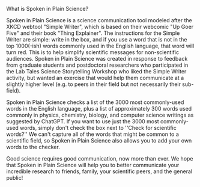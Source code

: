 What is Spoken in Plain Science?

Spoken in Plain Science is a science communication tool modeled after the XKCD webtool "Simple Writer", which is based on their webcomic "Up Goer Five" and their book "Thing Explainer". The instructions for the Simple Writer are simple: write in the box, and if you use a word that is not in the top 1000(-ish) words commonly used in the English language, that word will turn red. This is to help simplify scientific messages for non-scientific audiences. Spoken in Plain Science was created in response to feedback from graduate students and postdoctoral researchers who participated in the Lab Tales Science Storytelling Workshop who liked the Simple Writer activity, but wanted an exercise that would help them communicate at a slightly higher level (e.g. to peers in their field but not necessarily their sub-field).

Spoken in Plain Science checks a list of the 3000 most commonly-used words in the English language, plus a list of approximately 300 words used commonly in physics, chemistry, biology, and computer science writings as suggested by ChatGPT. If you want to use just the 3000 most commonly-used words, simply don't check the box next to ''Check for scientific words?'' We can't capture all of the words that might be common to a scientific field, so Spoken in Plain Science also allows you to add your own words to the checker.

Good science requires good communication, now more than ever. We hope that Spoken in Plain Science will help you to better communicate your incredible research to friends, family, your scientific peers, and the general public!

